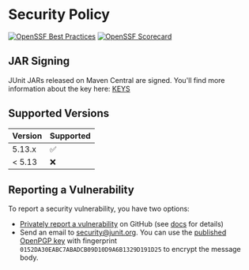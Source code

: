 # Security Policy

[![OpenSSF Best Practices](https://www.bestpractices.dev/projects/9607/badge)](https://www.bestpractices.dev/projects/9607) [![OpenSSF Scorecard](https://api.scorecard.dev/projects/github.com/junit-team/junit-framework/badge)](https://scorecard.dev/viewer/?uri=github.com/junit-team/junit-framework)

## JAR Signing

JUnit JARs released on Maven Central are signed.
You'll find more information about the key here: [KEYS](./KEYS)

## Supported Versions

| Version | Supported          |
|---------| ------------------ |
| 5.13.x  | :white_check_mark: |
| < 5.13  | :x:                |

## Reporting a Vulnerability

To report a security vulnerability, you have two options:

- [Privately report a vulnerability](https://github.com/junit-team/junit-framework/security/advisories/new) on GitHub (see [docs](https://docs.github.com/en/code-security/security-advisories/guidance-on-reporting-and-writing-information-about-vulnerabilities/privately-reporting-a-security-vulnerability) for details)
- Send an email to security@junit.org. You can use the [published OpenPGP key](https://keys.openpgp.org/search?q=security%40junit.org) with fingerprint `0152DA30EABC7ABADCB09D10D9A6B1329D191D25` to encrypt the message body.
